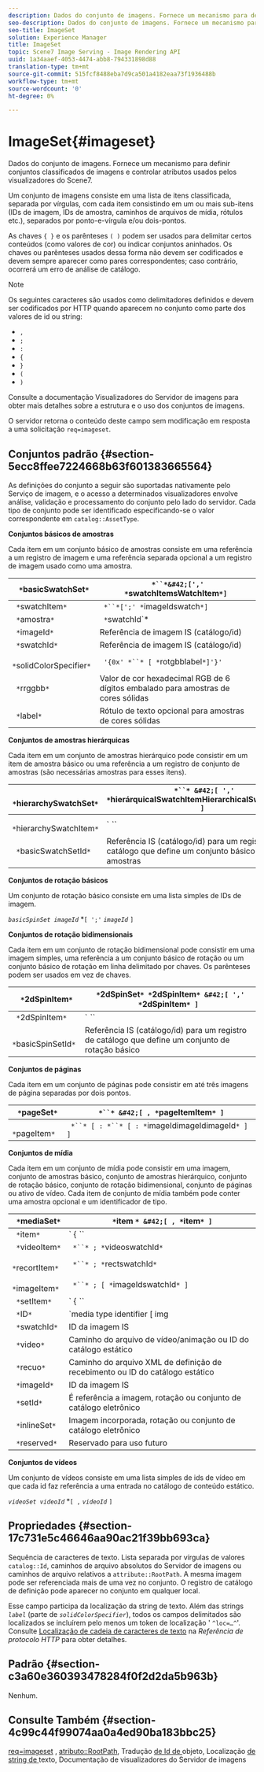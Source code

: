 ```yaml
---
description: Dados do conjunto de imagens. Fornece um mecanismo para definir conjuntos classificados de imagens e controlar atributos usados pelos visualizadores do Scene7.
seo-description: Dados do conjunto de imagens. Fornece um mecanismo para definir conjuntos classificados de imagens e controlar atributos usados pelos visualizadores do Scene7.
seo-title: ImageSet
solution: Experience Manager
title: ImageSet
topic: Scene7 Image Serving - Image Rendering API
uuid: 1a34aaef-4053-4474-abb8-794331898d88
translation-type: tm+mt
source-git-commit: 515fcf8488eba7d9ca501a4182eaa73f1936488b
workflow-type: tm+mt
source-wordcount: '0'
ht-degree: 0%

---
```



# ImageSet{#imageset}

Dados do conjunto de imagens. Fornece um mecanismo para definir conjuntos classificados de imagens e controlar atributos usados pelos visualizadores do Scene7.

Um conjunto de imagens consiste em uma lista de itens classificada, separada por vírgulas, com cada item consistindo em um ou mais sub-itens (IDs de imagem, IDs de amostra, caminhos de arquivos de mídia, rótulos etc.), separados por ponto-e-vírgula e/ou dois-pontos.

As chaves `{ }` e os parênteses `( )` podem ser usados para delimitar certos conteúdos (como valores de cor) ou indicar conjuntos aninhados. Os chaves ou parênteses usados dessa forma não devem ser codificados e devem sempre aparecer como pares correspondentes; caso contrário, ocorrerá um erro de análise de catálogo.

>[!NOTE]
>
>Os seguintes caracteres são usados como delimitadores definidos e devem ser codificados por HTTP quando aparecem no conjunto como parte dos valores de id ou string:
>
>* `,`
>* `;`
>* `:`
>* `{`
>* `}`
>* `(`
>* `)`



Consulte a documentação Visualizadores do Servidor de imagens para obter mais detalhes sobre a estrutura e o uso dos conjuntos de imagens.

O servidor retorna o conteúdo deste campo sem modificação em resposta a uma solicitação `req=imageset`.

## Conjuntos padrão {#section-5ecc8ffee7224668b63f601383665564}

As definições do conjunto a seguir são suportadas nativamente pelo Serviço de imagem, e o acesso a determinados visualizadores envolve análise, validação e processamento do conjunto pelo lado do servidor. Cada tipo de conjunto pode ser identificado especificando-se o valor correspondente em `catalog::AssetType`.

**Conjuntos básicos de amostras**

Cada item em um conjunto básico de amostras consiste em uma referência a um registro de imagem e uma referência separada opcional a um registro de imagem usado como uma amostra.

| ` *`basicSwatchSet`*` | ` *``*&#42;[',' *`swatchItemsWatchItem`*]` |
|---|---|
| ` *`swatchItem`*` | ` *``*[';' *`imageIdswatch`*]` |
| ` *`amostra`*` | ` *`swatchId`*|solidColorSpecifier` |
| ` *`imageId`*` | Referência de imagem IS (catálogo/id) |
| ` *`swatchId`*` | Referência de imagem IS (catálogo/id) |
| ` *`solidColorSpecifier`*` | ` '{0x' *``* [ *`rotgbblabel`*]'}'` |
| ` *`rrggbb`*` | Valor de cor hexadecimal RGB de 6 dígitos embalado para amostras de cores sólidas |
| ` *`label`*` | Rótulo de texto opcional para amostras de cores sólidas |

**Conjuntos de amostras hierárquicas**

Cada item em um conjunto de amostras hierárquico pode consistir em um item de amostra básico ou uma referência a um registro de conjunto de amostras (são necessárias amostras para esses itens).

| ` *`hierarchySwatchSet`*` | ` *``* &#42;[ ',' *`hierárquicalSwatchItemHierarchicalSwatchItem`* ]` |
|---|---|
| ` *`hierarchySwatchItem`*` | ` *``* | { *``* ';' *`swatchItembasicSwatchSetIdswatch`* }` |
| ` *`basicSwatchSetId`*` | Referência IS (catálogo/id) para um registro de catálogo que define um conjunto básico de amostras |

**Conjuntos de rotação básicos**

Um conjunto de rotação básico consiste em uma lista simples de IDs de imagem.

*`basicSpinSet imageId`*  *`[ ';'`  *`imageId`* `]`

**Conjuntos de rotação bidimensionais**

Cada item em um conjunto de rotação bidimensional pode consistir em uma imagem simples, uma referência a um conjunto básico de rotação ou um conjunto básico de rotação em linha delimitado por chaves. Os parênteses podem ser usados em vez de chaves.

| ` *`2dSpinItem`*` | ` *`2dSpinSet`* *`2dSpinItem`* &#42;[ ',' *`2dSpinItem`* ]` |
|---|---|
| ` *`2dSpinItem`*` | ` *``* | { '{' *``* '}' } | *`imageIdbasicSpinSetBasicSpinSetId`*` |
| ` *`basicSpinSetId`*` | Referência IS (catálogo/id) para um registro de catálogo que define um conjunto de rotação básico |

**Conjuntos de páginas**

Cada item em um conjunto de páginas pode consistir em até três imagens de página separadas por dois pontos.

| ` *`pageSet`*` | ` *``* &#42;[ , *`pageItemItem`* ]` |
|---|---|
| ` *`pageItem`*` | ` *``* [ : *``* [ : *`imageIdimageIdimageId`* ] ]` |

**Conjuntos de mídia**

Cada item em um conjunto de mídia pode consistir em uma imagem, conjunto de amostras básico, conjunto de amostras hierárquico, conjunto de rotação básico, conjunto de rotação bidimensional, conjunto de páginas ou ativo de vídeo. Cada item de conjunto de mídia também pode conter uma amostra opcional e um identificador de tipo.

| ` *`mediaSet`*` | ` *`item `* &#42;[ , *`item`* ]` |
|---|---|
| ` *`item`*` | ` { *``* | *``* | *``*}} | *``* } [ ; [ *``* ] [ ; [ *`videoItemItemImageItemItemItemIDreserved`* ] ] ]` |
| ` *`videoItem`*` | ` *``* ; *`videoswatchId`*` |
| ` *`recortItem`*` | ` *``* ; *`rectswatchId`*` |
| ` *`imageItem`*` | ` *``* ; [ *`imageIdswatchId`* ]` |
| ` *`setItem`*` | ` { *``* | { '{' *``* '}' } } ; *`setIdinlineSetWatchId`*` |
| ` *`ID`*` | `media type identifier [ img | basic | advanced_image | img | img_set | advanced_imageset | advanced_swatchset | spin | video ]` |
| ` *`swatchId`*` | ID da imagem IS |
| ` *`video`*` | Caminho do arquivo de vídeo/animação ou ID do catálogo estático |
| ` *`recuo`*` | Caminho do arquivo XML de definição de recebimento ou ID do catálogo estático |
| ` *`imageId`*` | ID da imagem IS |
| ` *`setId`*` | É referência a imagem, rotação ou conjunto de catálogo eletrônico |
| ` *`inlineSet`*` | Imagem incorporada, rotação ou conjunto de catálogo eletrônico |
| ` *`reserved`*` | Reservado para uso futuro |

**Conjuntos de vídeos**

Um conjunto de vídeos consiste em uma lista simples de ids de vídeo em que cada id faz referência a uma entrada no catálogo de conteúdo estático.

*`videoSet videoId`*  *`[ ,`  *`videoId`* `]`

## Propriedades {#section-17c731e5c46646aa90ac21f39bb693ca}

Sequência de caracteres de texto. Lista separada por vírgulas de valores `catalog::Id`, caminhos de arquivo absolutos do Servidor de imagens ou caminhos de arquivo relativos a `attribute::RootPath`. A mesma imagem pode ser referenciada mais de uma vez no conjunto. O registro de catálogo de definição pode aparecer no conjunto em qualquer local.

Esse campo participa da localização da string de texto. Além das strings *`label`* (parte de *`solidColorSpecifier`*), todos os campos delimitados são localizados se incluírem pelo menos um token de localização &#39; `^loc=…^`&#39;. Consulte [Localização de cadeia de caracteres de texto](/help/aem-is-ir-api/is-api/http-ref/image-serving-api-ref/c-http-protocol-reference/c-syntax-and-features/r-text-string-localization.md) na *Referência de protocolo HTTP* para obter detalhes.

## Padrão {#section-c3a60e360393478284f0f2d2da5b963b}

Nenhum.

## Consulte Também {#section-4c99c44f99074aa0a4ed90ba183bbc25}

[req=imageset](/help/aem-is-ir-api/is-api/http-ref/image-serving-api-ref/c-http-protocol-reference/c-command-reference/r-req/r-req.md) ,  [atributo::RootPath](/help/aem-is-ir-api/is-api/image-catalog/image-serving-api-ref/c-image-catalog-reference/c-attributes-reference/r-rootpath.md), Tradução [ de Id de ](/help/aem-is-ir-api/is-api/http-ref/image-serving-api-ref/c-http-protocol-reference/c-syntax-and-features/r-object-id-translation.md) objeto, Localização [ de string de ](/help/aem-is-ir-api/is-api/http-ref/image-serving-api-ref/c-http-protocol-reference/c-syntax-and-features/r-text-string-localization.md) texto, Documentação de visualizadores do Servidor de imagens
